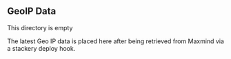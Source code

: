 ## GeoIP Data

This directory is empty

The latest Geo IP data is placed here after being retrieved from Maxmind via a stackery deploy hook.
